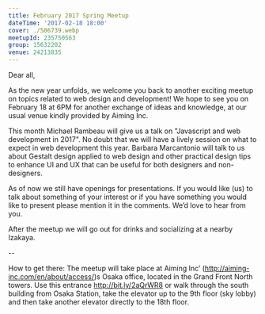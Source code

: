 ```yaml
---
title: February 2017 Spring Meetup
dateTime: '2017-02-18 18:00'
cover: ./506739.webp
meetupId: 235750563
group: 15632202
venue: 24213835
---
```


Dear all,

As the new year unfolds, we welcome you back to another exciting meetup on topics related to web design and development! We hope to see you on February 18 at 6PM for another exchange of ideas and knowledge, at our usual venue kindly provided by Aiming Inc.

This month Michael Rambeau will give us a talk on "Javascript and web development in 2017". No doubt that we will have a lively session on what to expect in web development this year. Barbara Marcantonio will talk to us about Gestalt design applied to web design and other practical design tips to enhance UI and UX that can be useful for both designers and non-designers.

As of now we still have openings for presentations. If you would like (us) to talk about something of your interest or if you have something you would like to present please mention it in the comments. We’d love to hear from you.

After the meetup we will go out for drinks and socializing at a nearby Izakaya.

--

How to get there: The meetup will take place at Aiming Inc’ (http://aiming-inc.com/en/about/access/)s Osaka office, located in the Grand Front North towers. Use this entrance http://bit.ly/2aQrWR8 or walk through the south building from Osaka Station, take the elevator up to the 9th floor (sky lobby) and then take another elevator directly to the 18th floor.
